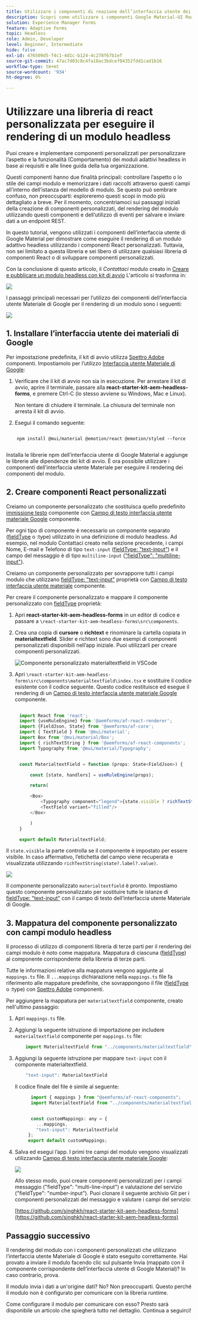 ```yaml
---
title: Utilizzare i componenti di reazione dell’interfaccia utente dei materiali di Google per eseguire il rendering di un modulo headless
description: Scopri come utilizzare i componenti Google Material-UI React per eseguire il rendering di un modulo headless. Questa guida completa illustra i passaggi necessari per creare componenti Forms adattivi headless personalizzati che consentono di mappare e utilizzare i componenti React dell’interfaccia utente dei materiali di Google per assegnare uno stile a un modulo adattivo headless.
solution: Experience Manager Forms
feature: Adaptive Forms
topic: Headless
role: Admin, Developer
level: Beginner, Intermediate
hide: false
exl-id: 476509d5-f4c1-4d1c-b124-4c278f67b1ef
source-git-commit: 47ac7d03c8c4fa18ac3bdcef04352fdd1cad1b16
workflow-type: tm+mt
source-wordcount: '934'
ht-degree: 0%

---
```



# Utilizzare una libreria di react personalizzata per eseguire il rendering di un modulo headless

Puoi creare e implementare componenti personalizzati per personalizzare l’aspetto e la funzionalità (Comportamento) dei moduli adattivi headless in base ai requisiti e alle linee guida della tua organizzazione.

Questi componenti hanno due finalità principali: controllare l’aspetto o lo stile dei campi modulo e memorizzare i dati raccolti attraverso questi campi all’interno dell’istanza del modello di modulo. Se questo può sembrare confuso, non preoccuparti: esploreremo questi scopi in modo più dettagliato a breve. Per il momento, concentriamoci sui passaggi iniziali della creazione di componenti personalizzati, del rendering del modulo utilizzando questi componenti e dell’utilizzo di eventi per salvare e inviare dati a un endpoint REST.

In questo tutorial, vengono utilizzati i componenti dell’interfaccia utente di Google Material per dimostrare come eseguire il rendering di un modulo adattivo headless utilizzando i componenti React personalizzati. Tuttavia, non sei limitato a questa libreria e sei libero di utilizzare qualsiasi libreria di componenti React o di sviluppare componenti personalizzati.

Con la conclusione di questo articolo, il _Contattaci_ modulo creato in [Creare e pubblicare un modulo headless con kit di avvio](create-and-publish-a-headless-form.md) L&#39;articolo si trasforma in:

![](assets/headless-adaptive-form-with-google-material-ui-components.png)


I passaggi principali necessari per l’utilizzo dei componenti dell’interfaccia utente Materiale di Google per il rendering di un modulo sono i seguenti:

![](assets/headless-forms-graphics-source-main.svg)

## 1. Installare l’interfaccia utente dei materiali di Google

Per impostazione predefinita, il kit di avvio utilizza [Spettro Adobe](https://spectrum.adobe.com/) componenti. Impostiamolo per l’utilizzo [Interfaccia utente Materiale di Google](https://mui.com/):

1. Verificare che il kit di avvio non sia in esecuzione. Per arrestare il kit di avvio, aprire il terminale, passare alla **react-starter-kit-aem-headless-forms**, e premere Ctrl-C (lo stesso avviene su Windows, Mac e Linux).

   Non tentare di chiudere il terminale. La chiusura del terminale non arresta il kit di avvio.

1. Esegui il comando seguente:

```shell
    
    npm install @mui/material @emotion/react @emotion/styled --force
    
```

Installa le librerie npm dell’interfaccia utente di Google Material e aggiunge le librerie alle dipendenze dei kit di avvio. È ora possibile utilizzare i componenti dell’interfaccia utente Materiale per eseguire il rendering dei componenti del modulo.


## 2. Creare componenti React personalizzati

Creiamo un componente personalizzato che sostituisca quello predefinito [immissione testo](https://spectrum.adobe.com/page/text-field/) componente con [Campo di testo interfaccia utente materiale Google](https://mui.com/material-ui/react-text-field/) componente.

Per ogni tipo di componente è necessario un componente separato ([fieldType](https://opensource.adobe.com/aem-forms-af-runtime/storybook/?path=/story/reference-json-properties-fieldtype--text-input) o :type) utilizzato in una definizione di modulo headless. Ad esempio, nel modulo Contattaci creato nella sezione precedente, i campi Nome, E-mail e Telefono di tipo `text-input` ([fieldType: &quot;text-input&quot;](https://opensource.adobe.com/aem-forms-af-runtime/storybook/?path=/docs/adaptive-form-components-text-input-field--def)) e il campo del messaggio è di tipo `multiline-input` ([&quot;fieldType&quot;: &quot;multiline-input&quot;](https://opensource.adobe.com/aem-forms-af-runtime/storybook/?path=/docs/reference-json-properties-fieldtype--multiline-input)).


Creiamo un componente personalizzato per sovrapporre tutti i campi modulo che utilizzano [fieldType: &quot;text-input&quot;](https://opensource.adobe.com/aem-forms-af-runtime/storybook/?path=/docs/adaptive-form-components-text-input-field--def) proprietà con [Campo di testo interfaccia utente materiale](https://mui.com/material-ui/react-text-field/) componente.


Per creare il componente personalizzato e mappare il componente personalizzato con [fieldType](https://opensource.adobe.com/aem-forms-af-runtime/storybook/?path=/docs/adaptive-form-components-text-input-field--def) proprietà:

1. Apri **react-starter-kit-aem-headless-forms** in un editor di codice e passare a `\react-starter-kit-aem-headless-forms\src\components`.


1. Crea una copia di **cursore** o **richtext** e rinominare la cartella copiata in **materialtextfield**. Slider e richtext sono due esempi di componenti personalizzati disponibili nell’app iniziale. Puoi utilizzarli per creare componenti personalizzati.

   ![Componente personalizzato materialtextfield in VSCode](/help/assets/richtext-custom-component-in-vscode.png)

1. Apri `\react-starter-kit-aem-headless-forms\src\components\materialtextfield\index.tsx` e sostituire il codice esistente con il codice seguente. Questo codice restituisce ed esegue il rendering di un [Campo di testo interfaccia utente materiale Google](https://mui.com/material-ui/react-text-field/) componente.

```JavaScript
 
     import React from 'react';
     import {useRuleEngine} from '@aemforms/af-react-renderer';
     import {FieldJson, State} from '@aemforms/af-core';
     import { TextField } from '@mui/material';
     import Box from '@mui/material/Box';
     import { richTextString } from '@aemforms/af-react-components';
     import Typography from '@mui/material/Typography';


     const MaterialtextField = function (props: State<FieldJson>) {

         const [state, handlers] = useRuleEngine(props);

         return(

         <Box>
             <Typography component="legend">{state.visible ? richTextString(state?.label?.value): ""} </Typography>
             <TextField variant="filled"/>
         </Box>

         )
     }

     export default MaterialtextField;
```


Il `state.visible` la parte controlla se il componente è impostato per essere visibile. In caso affermativo, l’etichetta del campo viene recuperata e visualizzata utilizzando `richTextString(state?.label?.value)`.

![](/help/assets/material-text-field.png)


Il componente personalizzato `materialtextfield` è pronto. Impostiamo questo componente personalizzato per sostituire tutte le istanze di  [fieldType: &quot;text-input&quot;](https://opensource.adobe.com/aem-forms-af-runtime/storybook/?path=/docs/adaptive-form-components-text-input-field--def) con il campo di testo dell’interfaccia utente Materiale di Google.

## 3. Mappatura del componente personalizzato con campi modulo headless

Il processo di utilizzo di componenti libreria di terze parti per il rendering dei campi modulo è noto come mappatura. Mappatura di ciascuna ([fieldType](https://opensource.adobe.com/aem-forms-af-runtime/storybook/?path=/story/reference-json-properties-fieldtype--text-input)) al componente corrispondente della libreria di terze parti.

Tutte le informazioni relative alla mappatura vengono aggiunte al `mappings.ts` file. Il `...mappings` dichiarazione nella `mappings.ts` file fa riferimento alle mappature predefinite, che sovrappongono il file ([fieldType](https://opensource.adobe.com/aem-forms-af-runtime/storybook/?path=/story/reference-json-properties-fieldtype--text-input) o :type) con [Spettro Adobe](https://spectrum.adobe.com/page/text-field/) componenti.

Per aggiungere la mappatura per  `materialtextfield` componente, creato nell&#39;ultimo passaggio:

1. Apri `mappings.ts` file.

1. Aggiungi la seguente istruzione di importazione per includere `materialtextfield` componente per `mappings.ts` file:


   ```JavaScript
       import MaterialtextField from "../components/materialtextfield";
   ```

1. Aggiungi la seguente istruzione per mappare `text-input` con il componente materialtextfield.


   ```JavaScript
       "text-input": MaterialtextField
   ```

   Il codice finale del file è simile al seguente:

   ```JavaScript
         import { mappings } from "@aemforms/af-react-components";
         import MaterialtextField from "../components/materialtextfield";
   
   
         const customMappings: any = {
           ...mappings,
           "text-input": MaterialtextField
        };
        export default customMappings;
   ```

1. Salva ed esegui l’app. I primi tre campi del modulo vengono visualizzati utilizzando [Campo di testo interfaccia utente materiale Google](https://mui.com/material-ui/react-text-field/):

   ![](assets/material-text-field-form-rendetion.png)


   Allo stesso modo, puoi creare componenti personalizzati per i campi messaggio (&quot;fieldType&quot;: &quot;multi-line-input&quot;) e valutazione del servizio (&quot;fieldType&quot;: &quot;number-input&quot;). Puoi clonare il seguente archivio Git per i componenti personalizzati del messaggio e valutare i campi del servizio:

   [https://github.com/singhkh/react-starter-kit-aem-headless-forms](https://github.com/singhkh/react-starter-kit-aem-headless-forms)

## Passaggio successivo

Il rendering del modulo con i componenti personalizzati che utilizzano l’interfaccia utente Materiale di Google è stato eseguito correttamente. Hai provato a inviare il modulo facendo clic sul pulsante Invia (mappato con il componente corrispondente dell’interfaccia utente di Google Material)? In caso contrario, prova.

Il modulo invia i dati a un&#39;origine dati? No? Non preoccuparti. Questo perché il modulo non è configurato per comunicare con la libreria runtime.

Come configurare il modulo per comunicare con esso? Presto sarà disponibile un articolo che spiegherà tutto nel dettaglio. Continua a seguirci!
